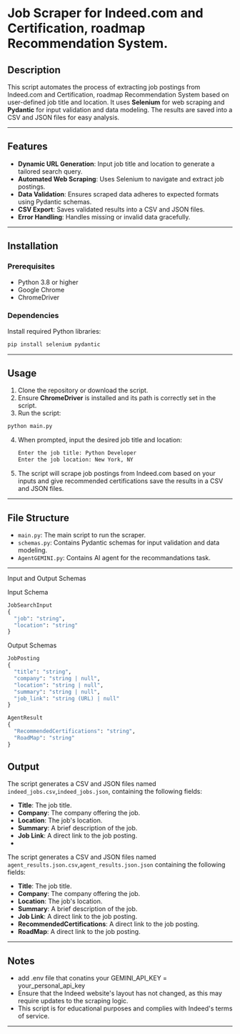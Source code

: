 # Job Scraper for Indeed.com and Certification, roadmap Recommendation System.

## Description

This script automates the process of extracting job postings from Indeed.com and Certification, roadmap Recommendation System based on user-defined job title and location. It uses **Selenium** for web scraping and **Pydantic** for input validation and data modeling. The results are saved into a CSV and JSON files for easy analysis.

---

## Features

- **Dynamic URL Generation**: Input job title and location to generate a tailored search query.
- **Automated Web Scraping**: Uses Selenium to navigate and extract job postings.
- **Data Validation**: Ensures scraped data adheres to expected formats using Pydantic schemas.
- **CSV Export**: Saves validated results into a CSV and JSON files.
- **Error Handling**: Handles missing or invalid data gracefully.

---

## Installation

### Prerequisites

- Python 3.8 or higher
- Google Chrome
- ChromeDriver

### Dependencies

Install required Python libraries:

```bash
pip install selenium pydantic
```

---

## Usage

1. Clone the repository or download the script.
2. Ensure **ChromeDriver** is installed and its path is correctly set in the script.
3. Run the script:

```bash
python main.py
```

4. When prompted, input the desired job title and location:

   ```bash
   Enter the job title: Python Developer
   Enter the job location: New York, NY
   ```

5. The script will scrape job postings from Indeed.com based on your inputs and give recommended certifications save the results in a CSV and JSON files.

---

## File Structure

- `main.py`: The main script to run the scraper.
- `schemas.py`: Contains Pydantic schemas for input validation and data modeling.
- `AgentGEMINI.py`: Contains AI agent for the recommandations task.

---
Input and Output Schemas

Input Schema
```python
JobSearchInput
{
  "job": "string",
  "location": "string"
}
```

Output Schemas
```python
JobPosting
{
  "title": "string",
  "company": "string | null",
  "location": "string | null",
  "summary": "string | null",
  "job_link": "string (URL) | null"
}
```

```python
AgentResult
{
  "RecommendedCertifications": "string",
  "RoadMap": "string"
}
```


## Output

The script generates a CSV and JSON files named `indeed_jobs.csv`,`indeed_jobs.json`, containing the following fields:

- **Title**: The job title.
- **Company**: The company offering the job.
- **Location**: The job's location.
- **Summary**: A brief description of the job.
- **Job Link**: A direct link to the job posting.
- 
The script generates a CSV and JSON files named `agent_results.json.csv`,`agent_results.json.json` containing the following fields:

- **Title**: The job title.
- **Company**: The company offering the job.
- **Location**: The job's location.
- **Summary**: A brief description of the job.
- **Job Link**: A direct link to the job posting.
- **RecommendedCertifications**: A direct link to the job posting.
- **RoadMap**: A direct link to the job posting.

---

## Notes
- add .env file that conatins your GEMINI_API_KEY = your_personal_api_key
- Ensure that the Indeed website's layout has not changed, as this may require updates to the scraping logic.
- This script is for educational purposes and complies with Indeed's terms of service.

---



